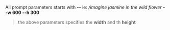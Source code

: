 All prompt parameters starts with **--**
ie: _/imagine jasmine in the wild flower_ **--w 600 --h 300**

> the above parameters specifies the **width** and th **height**
